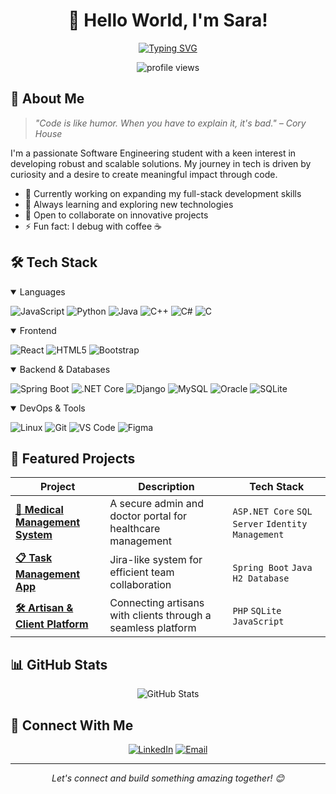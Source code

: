 # <div align="center">👋 Hello World, I'm Sara!</div>

<div align="center">
  
[![Typing SVG](https://readme-typing-svg.herokuapp.com?font=Fira+Code&pause=1000&color=6E76F4&center=true&vCenter=true&width=435&lines=Software+Engineering+Student;Full+Stack+Developer;Problem+Solver;Tech+Enthusiast)](https://git.io/typing-svg)

</div>

<p align="center">
  <img src="https://komarev.com/ghpvc/?username=sarael302&label=Profile%20views&color=0e75b6&style=flat" alt="profile views" />
</p>

## 💫 About Me

> *"Code is like humor. When you have to explain it, it's bad." – Cory House*

I'm a passionate Software Engineering student with a keen interest in developing robust and scalable solutions. My journey in tech is driven by curiosity and a desire to create meaningful impact through code.

- 🔭 Currently working on expanding my full-stack development skills
- 🌱 Always learning and exploring new technologies
- 👯 Open to collaborate on innovative projects
- ⚡ Fun fact: I debug with coffee ☕

## 🛠️ Tech Stack

<details open>
<summary>Languages</summary>

![JavaScript](https://img.shields.io/badge/-JavaScript-F7DF1E?style=for-the-badge&logo=javascript&logoColor=black)
![Python](https://img.shields.io/badge/-Python-3776AB?style=for-the-badge&logo=python&logoColor=white)
![Java](https://img.shields.io/badge/-Java-007396?style=for-the-badge&logo=java&logoColor=white)
![C++](https://img.shields.io/badge/-C++-00599C?style=for-the-badge&logo=c%2B%2B&logoColor=white)
![C#](https://img.shields.io/badge/-C%23-239120?style=for-the-badge&logo=csharp&logoColor=white)
![C](https://img.shields.io/badge/-C-A8B9CC?style=for-the-badge&logo=c&logoColor=black)

</details>

<details open>
<summary>Frontend</summary>

![React](https://img.shields.io/badge/-React-61DAFB?style=for-the-badge&logo=react&logoColor=black)
![HTML5](https://img.shields.io/badge/-HTML5-E34F26?style=for-the-badge&logo=html5&logoColor=white)
![Bootstrap](https://img.shields.io/badge/-Bootstrap-7952B3?style=for-the-badge&logo=bootstrap&logoColor=white)

</details>

<details open>
<summary>Backend & Databases</summary>

![Spring Boot](https://img.shields.io/badge/-Spring%20Boot-6DB33F?style=for-the-badge&logo=spring&logoColor=white)
![.NET Core](https://img.shields.io/badge/-.NET%20Core-512BD4?style=for-the-badge&logo=dotnet&logoColor=white)
![Django](https://img.shields.io/badge/-Django-092E20?style=for-the-badge&logo=django&logoColor=white)
![MySQL](https://img.shields.io/badge/-MySQL-4479A1?style=for-the-badge&logo=mysql&logoColor=white)
![Oracle](https://img.shields.io/badge/-Oracle-F80000?style=for-the-badge&logo=oracle&logoColor=white)
![SQLite](https://img.shields.io/badge/-SQLite-003B57?style=for-the-badge&logo=sqlite&logoColor=white)

</details>

<details open>
<summary>DevOps & Tools</summary>

![Linux](https://img.shields.io/badge/-Linux-FCC624?style=for-the-badge&logo=linux&logoColor=black)
![Git](https://img.shields.io/badge/-Git-F05032?style=for-the-badge&logo=git&logoColor=white)
![VS Code](https://img.shields.io/badge/-VS%20Code-007ACC?style=for-the-badge&logo=visualstudiocode&logoColor=white)
![Figma](https://img.shields.io/badge/-Figma-F24E1E?style=for-the-badge&logo=figma&logoColor=white)

</details>

## 🚀 Featured Projects

<div align="center">

| Project | Description | Tech Stack |
|---------|-------------|------------|
| [**🏥 Medical Management System**]([https://github.com/username/medical-management](https://github.com/sarael302/Medical-Management-System.git)) | A secure admin and doctor portal for healthcare management | `ASP.NET Core` `SQL Server` `Identity Management` |
| [**📋 Task Management App**](https://github.com/username/task-management) | Jira-like system for efficient team collaboration | `Spring Boot` `Java` `H2 Database` |
| [**🛠️ Artisan & Client Platform**](https://github.com/username/artisan-platform) | Connecting artisans with clients through a seamless platform | `PHP` `SQLite` `JavaScript` |

</div>

## 📊 GitHub Stats

<div align="center">
  <img src="https://github-readme-stats.vercel.app/api?username=sarael302&show_icons=true&theme=tokyonight" alt="GitHub Stats" />
</div>

## 🤝 Connect With Me

<div align="center">

[![LinkedIn](https://img.shields.io/badge/-LinkedIn-0077B5?style=for-the-badge&logo=linkedin&logoColor=white)]([https://www.linkedin.com/in/your-profile](https://www.linkedin.com/in/sara-el-mendili-b012981a4/))
[![Email](https://img.shields.io/badge/-Email-D14836?style=for-the-badge&logo=gmail&logoColor=white)](mailto:saraelmendili@example.com)

</div>

---

<div align="center">
  <i>Let's connect and build something amazing together! 😊</i>
</div>
